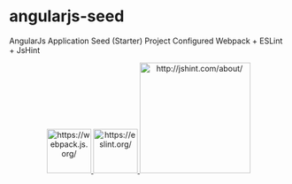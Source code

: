 # angularjs-seed
AngularJs Application Seed (Starter) Project
Configured 
Webpack + ESLint + JsHint


<p align="center">
  <a href="https://webpack.js.org/">
    <img alt="https://webpack.js.org/" src="http://freevector.co/wp-content/uploads/2014/04/webpack.png" width="80">
    <img alt="https://eslint.org/" src="https://cdn.worldvectorlogo.com/logos/eslint.svg" width="80">
    <img alt="http://jshint.com/about/" src="http://dab1nmslvvntp.cloudfront.net/wp-content/uploads/2015/03/1425566554jshint-logo.png" width="200">
  </a>
</p>
